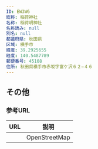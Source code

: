 ```yaml
---
ID: EW3W6
総称: 稲荷神社
名称: 稲荷明神社
名称読み: null
別名: null
都道府県: 秋田県
区域: 横手市
緯度: 39.2925655
経度: 140.5487789
郵便番号: 45108
住所: 秋田県横手市赤坂字富ケ沢６２−４６
---
```


## その他

### 参考URL

| URL | 説明          |
| --- | ------------- |
|     | OpenStreetMap |

